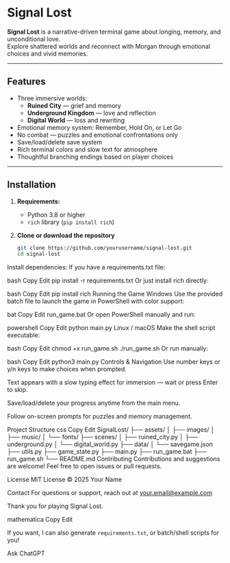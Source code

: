 # Signal Lost

**Signal Lost** is a narrative-driven terminal game about longing, memory, and unconditional love.  
Explore shattered worlds and reconnect with Morgan through emotional choices and vivid memories.

---

## Features

- Three immersive worlds:  
  - **Ruined City** — grief and memory  
  - **Underground Kingdom** — love and reflection  
  - **Digital World** — loss and rewriting  
- Emotional memory system: Remember, Hold On, or Let Go  
- No combat — puzzles and emotional confrontations only  
- Save/load/delete save system  
- Rich terminal colors and slow text for atmosphere  
- Thoughtful branching endings based on player choices

---

## Installation

1. **Requirements:**  
   - Python 3.8 or higher  
   - `rich` library (`pip install rich`)

2. **Clone or download the repository**  
   ```bash
   git clone https://github.com/yourusername/signal-lost.git
   cd signal-lost
Install dependencies:
If you have a requirements.txt file:

bash
Copy
Edit
pip install -r requirements.txt
Or just install rich directly:

bash
Copy
Edit
pip install rich
Running the Game
Windows
Use the provided batch file to launch the game in PowerShell with color support:

bat
Copy
Edit
run_game.bat
Or open PowerShell manually and run:

powershell
Copy
Edit
python main.py
Linux / macOS
Make the shell script executable:

bash
Copy
Edit
chmod +x run_game.sh
./run_game.sh
Or run manually:

bash
Copy
Edit
python3 main.py
Controls & Navigation
Use number keys or y/n keys to make choices when prompted.

Text appears with a slow typing effect for immersion — wait or press Enter to skip.

Save/load/delete your progress anytime from the main menu.

Follow on-screen prompts for puzzles and memory management.

Project Structure
css
Copy
Edit
SignalLost/
├── assets/
│   ├── images/
│   ├── music/
│   └── fonts/
├── scenes/
│   ├── ruined_city.py
│   ├── underground.py
│   └── digital_world.py
├── data/
│   └── savegame.json
├── utils.py
├── game_state.py
├── main.py
├── run_game.bat
├── run_game.sh
└── README.md
Contributing
Contributions and suggestions are welcome! Feel free to open issues or pull requests.

License
MIT License © 2025 Your Name

Contact
For questions or support, reach out at your.email@example.com

Thank you for playing Signal Lost.

mathematica
Copy
Edit

If you want, I can also generate `requirements.txt`, or batch/shell scripts for you!








Ask ChatGPT
